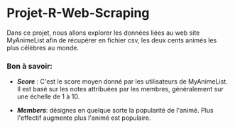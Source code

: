 # Projet-R-Web-Scraping

Dans ce projet, nous allons explorer les données liées au web site MyAnimeList afin de récupérer en fichier csv, les deux cents animés les plus célèbres au monde. 

### Bon à savoir: 

 - ***Score*** : C'est le score moyen donné par les utilisateurs de MyAnimeList. Il est basé sur les notes attribuées par les membres, généralement sur une échelle de 1 à 10.

 - ***Members***: désignes en quelque sorte la popularité de l'animé. Plus l'effectif augmente plus l'animé est populaire.